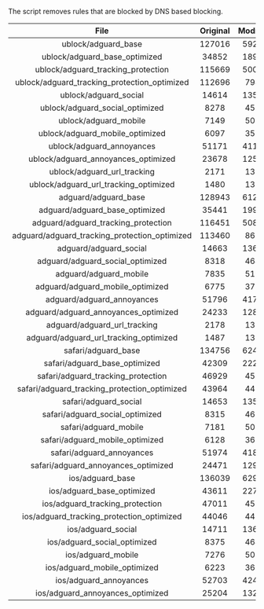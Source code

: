 The script removes rules that are blocked by DNS based blocking.


| File | Original | Modified |
|:----:|:-----:|:-----:|
| ublock/adguard_base | 127016 | 59217 |
| ublock/adguard_base_optimized | 34852 | 18929 |
| ublock/adguard_tracking_protection | 115669 | 50080 |
| ublock/adguard_tracking_protection_optimized | 112696 | 7948 |
| ublock/adguard_social | 14614 | 13558 |
| ublock/adguard_social_optimized | 8278 | 4596 |
| ublock/adguard_mobile | 7149 | 5019 |
| ublock/adguard_mobile_optimized | 6097 | 3584 |
| ublock/adguard_annoyances | 51171 | 41179 |
| ublock/adguard_annoyances_optimized | 23678 | 12525 |
| ublock/adguard_url_tracking | 2171 | 1321 |
| ublock/adguard_url_tracking_optimized | 1480 | 1318 |
| adguard/adguard_base | 128943 | 61214 |
| adguard/adguard_base_optimized | 35441 | 19948 |
| adguard/adguard_tracking_protection | 116451 | 50807 |
| adguard/adguard_tracking_protection_optimized | 113460 | 8662 |
| adguard/adguard_social | 14663 | 13614 |
| adguard/adguard_social_optimized | 8318 | 4640 |
| adguard/adguard_mobile | 7835 | 5199 |
| adguard/adguard_mobile_optimized | 6775 | 3757 |
| adguard/adguard_annoyances | 51796 | 41738 |
| adguard/adguard_annoyances_optimized | 24233 | 12822 |
| adguard/adguard_url_tracking | 2178 | 1328 |
| adguard/adguard_url_tracking_optimized | 1487 | 1325 |
| safari/adguard_base | 134756 | 62488 |
| safari/adguard_base_optimized | 42309 | 22225 |
| safari/adguard_tracking_protection | 46929 | 4567 |
| safari/adguard_tracking_protection_optimized | 43964 | 4423 |
| safari/adguard_social | 14653 | 13598 |
| safari/adguard_social_optimized | 8315 | 4627 |
| safari/adguard_mobile | 7181 | 5055 |
| safari/adguard_mobile_optimized | 6128 | 3614 |
| safari/adguard_annoyances | 51974 | 41840 |
| safari/adguard_annoyances_optimized | 24471 | 12901 |
| ios/adguard_base | 136039 | 62992 |
| ios/adguard_base_optimized | 43611 | 22728 |
| ios/adguard_tracking_protection | 47011 | 4575 |
| ios/adguard_tracking_protection_optimized | 44046 | 4431 |
| ios/adguard_social | 14711 | 13630 |
| ios/adguard_social_optimized | 8375 | 4641 |
| ios/adguard_mobile | 7276 | 5099 |
| ios/adguard_mobile_optimized | 6223 | 3655 |
| ios/adguard_annoyances | 52703 | 42464 |
| ios/adguard_annoyances_optimized | 25204 | 13210 |